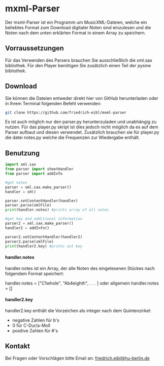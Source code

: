 # mxml-Parser

Der mxml-Parser ist ein Programm um MusicXML-Dateien, welche ein beliebtes Format zum Download digitaler Noten sind einzulesen und die Noten nach dem unten erklärten Format in einem Array zu speichern.


## Vorraussetzungen

Für das Verwenden des Parsers brauchen Sie ausschließlich die xml.sax bibliothek. Für den Player benötigen Sie zusätzlich einen Teil der pysine bibliothek.


## Download

Sie können die Dateien entweder direkt hier von GitHub herunterladen oder in Ihrem Terminal folgenden Befehl verwenden:

```bash
git clone https://github.com/friedrich-eibl/mxml-parser
```
Es ist auch möglich nur den parser.py herunterzuladen und unabhängig zu nutzen. Für das player.py skript ist dies jedoch nicht möglich da es auf dem Parser aufbaut und diesen verwendet. Zusätzlich brauchen sie für player.py die datei notes.py welche die Frequenzen zur Wiedergabe enthält.


## Benutzung

```python
import xml.sax
from parser import sheetHandler
from parser import addInfo 

#get notes
parser = xml.sax.make_parser()
handler = sH()

parser.setContentHandler(handler)
parser.parse(xmlFile)
print(handler.notes) #prints array of all notes

#get key and additional information
parser2 = xml.sax.make_parser()
handler2 = addInfo()

parser2.setContentHandler(handler2)
parser2.parse(xmlFile)
print(handler2.key) #prints out key
```
#### handler.notes
handler.notes ist ein Array, der alle Noten des eingelesenen Stückes nach folgendem Format speichert:

handler.notes = ["C1whole", "Ab4eighth", . . . ]  oder allgemein  handler.notes = [<step><octave><duration>]
#### handler2.key
handler2.key enthält die Vorzeichen als integer nach dem Quintenzirkel:

- negative Zahlen für b's
- 0 für C-Dur/a-Moll
- positive Zahlen für #'s 

## Kontakt

Bei Fragen oder Vorschlägen bitte Email an: friedrich.eibl@hu-berlin.de 

